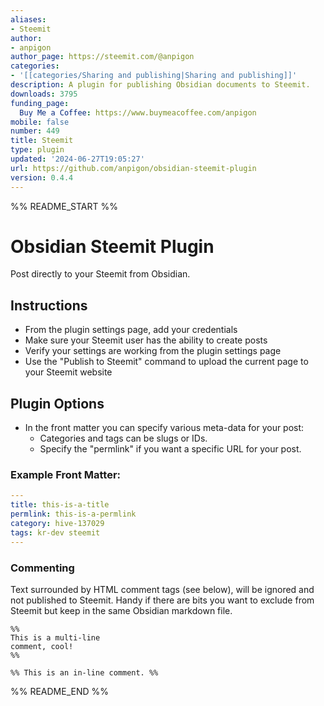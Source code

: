 ```yaml
---
aliases:
- Steemit
author:
- anpigon
author_page: https://steemit.com/@anpigon
categories:
- '[[categories/Sharing and publishing|Sharing and publishing]]'
description: A plugin for publishing Obsidian documents to Steemit.
downloads: 3795
funding_page:
  Buy Me a Coffee: https://www.buymeacoffee.com/anpigon
mobile: false
number: 449
title: Steemit
type: plugin
updated: '2024-06-27T19:05:27'
url: https://github.com/anpigon/obsidian-steemit-plugin
version: 0.4.4
---
```


%% README_START %%

# Obsidian Steemit Plugin

Post directly to your Steemit from Obsidian.

## Instructions

- From the plugin settings page, add your credentials
- Make sure your Steemit user has the ability to create posts
- Verify your settings are working from the plugin settings page
- Use the "Publish to Steemit" command to upload the current page to your Steemit website

## Plugin Options

- In the front matter you can specify various meta-data for your post:
  - Categories and tags can be slugs or IDs.
  - Specify the "permlink" if you want a specific URL for your post.

### Example Front Matter:

```yml
---
title: this-is-a-title
permlink: this-is-a-permlink
category: hive-137029
tags: kr-dev steemit
---
```

### Commenting

Text surrounded by HTML comment tags (see below), will be ignored and not published to Steemit. Handy if there are bits you want to exclude from Steemit but keep in the same Obsidian markdown file.

```plaintext
%%
This is a multi-line
comment, cool!
%%
```

```plaintext
%% This is an in-line comment. %%
```


%% README_END %%
